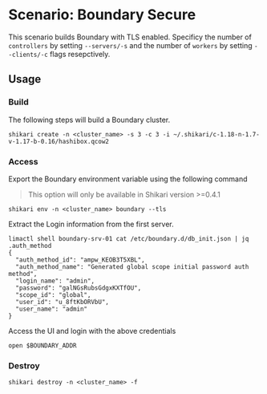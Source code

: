 # Scenario: Boundary Secure

This scenario builds Boundary with TLS enabled. Specificy the number of `controllers` by setting `--servers/-s` and the number of `workers` by setting `--clients/-c` flags resepctively.

## Usage


### Build

The following steps will build a Boundary cluster.

```
shikari create -n <cluster_name> -s 3 -c 3 -i ~/.shikari/c-1.18-n-1.7-v-1.17-b-0.16/hashibox.qcow2
```

### Access

Export the Boundary environment variable using the following command

> This option will only be available in Shikari version >=0.4.1

```
shikari env -n <cluster_name> boundary --tls
```

Extract the Login information from the first server.

```
limactl shell boundary-srv-01 cat /etc/boundary.d/db_init.json | jq .auth_method
{
  "auth_method_id": "ampw_KEOB3T5XBL",
  "auth_method_name": "Generated global scope initial password auth method",
  "login_name": "admin",
  "password": "galNGsRubsGdgxKXTfOU",
  "scope_id": "global",
  "user_id": "u_8ftKbORVbU",
  "user_name": "admin"
}
```

Access the UI and login with the above credentials

```
open $BOUNDARY_ADDR
```

### Destroy

```
shikari destroy -n <cluster_name> -f
```